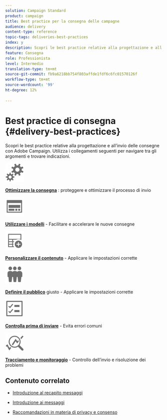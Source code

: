 ```yaml
---
solution: Campaign Standard
product: campaign
title: Best practice per la consegna delle campagne
audience: delivery
content-type: reference
topic-tags: deliveries-best-practices
index: y
description: Scopri le best practice relative alla progettazione e all’invio delle consegne con Adobe Campaign.
feature: Consegna
role: Professionista
level: Intermedio
translation-type: tm+mt
source-git-commit: fb9a6218bb754f803affde1fdf6c6fc01570126f
workflow-type: tm+mt
source-wordcount: '99'
ht-degree: 12%

---
```



# Best practice di consegna {#delivery-best-practices}

Scopri le best practice relative alla progettazione e all’invio delle consegne con Adobe Campaign. Utilizza i collegamenti seguenti per navigare tra gli argomenti e trovare indicazioni.

<img src="assets/do-not-localize/optimize.svg"  width="60px">

**[Ottimizzare la consegna](optimize-delivery.md)** : proteggere e ottimizzare il processo di invio

<img src="assets/do-not-localize/design.svg"  width="60px">

**[Utilizzare i modelli](use-templates.md)**  - Facilitare e accelerare le nuove consegne

<img src="assets/do-not-localize/custom.svg"  width="60px">

**[Personalizzare il contenuto](design-and-personalize.md)**  - Applicare le impostazioni corrette

<img src="assets/do-not-localize/profiles.svg"  width="60px">

**[Definire il pubblico](define-the-right-audience.md)**  giusto - Applicare le impostazioni corrette

<img src="assets/do-not-localize/start.svg"  width="60px">

**[Controlla prima di inviare](check-before-sending.md)**  - Evita errori comuni

<img src="assets/do-not-localize/troubleshoot.svg"  width="60px">

**[Tracciamento e monitoraggio](track-and-monitor.md)**  - Controllo dell’invio e risoluzione dei problemi

## Contenuto correlato

* [Introduzione al recapito messaggi](../../sending/using/about-deliverability.md)

* [Introduzione ai messaggi](../../channels/using/get-started-communication-channels.md)

* [Raccomandazioni in materia di privacy e consenso](../../start/using/privacy.md)
